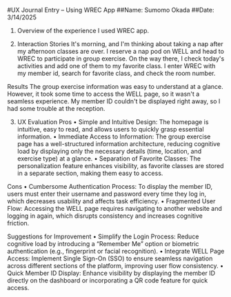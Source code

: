 #UX Journal Entry – Using WREC App
##Name: Sumomo Okada
##Date: 3/14/2025

1.	Overview of the experience
I used WREC app.

2.	Interaction Stories
It's morning, and I'm thinking about taking a nap after my afternoon classes are over. I reserve a nap pod on WELL and head to WREC to participate in group exercise. On the way there, I check today's activities and add one of them to my favorite class. I enter WREC with my member id, search for favorite class, and check the room number.

Results
The group exercise information was easy to understand at a glance.
However, it took some time to access the WELL page, so it wasn't a seamless experience.
My member ID couldn't be displayed right away, so I had some trouble at the reception.

3.	UX Evaluation
Pros
•	Simple and Intuitive Design: The homepage is intuitive, easy to read, and allows users to quickly grasp essential information.
•	Immediate Access to Information: The group exercise page has a well-structured information architecture, reducing cognitive load by displaying only the necessary details (time, location, and exercise type) at a glance.
•	Separation of Favorite Classes: The personalization feature enhances visibility, as favorite classes are stored in a separate section, making them easy to access.

Cons
•	Cumbersome Authentication Process: To display the member ID, users must enter their username and password every time they log in, which decreases usability and affects task efficiency.
•	Fragmented User Flow: Accessing the WELL page requires navigating to another website and logging in again, which disrupts consistency and increases cognitive friction.

Suggestions for Improvement
•	Simplify the Login Process: Reduce cognitive load by introducing a “Remember Me” option or biometric authentication (e.g., fingerprint or facial recognition).
•	Integrate WELL Page Access: Implement Single Sign-On (SSO) to ensure seamless navigation across different sections of the platform, improving user flow consistency.
•	Quick Member ID Display: Enhance visibility by displaying the member ID directly on the dashboard or incorporating a QR code feature for quick access.
 

